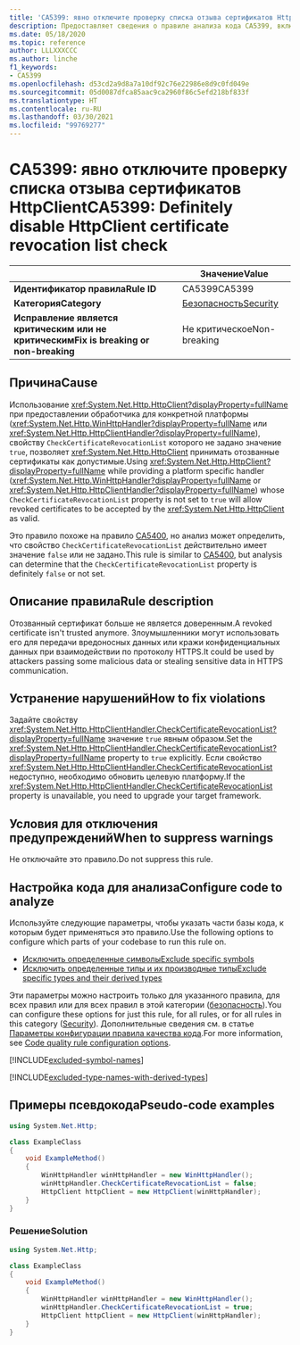 ```yaml
---
title: 'CA5399: явно отключите проверку списка отзыва сертификатов HttpClient (анализ кода)'
description: Предоставляет сведения о правиле анализа кода CA5399, включая причины нарушений и способы их устранения, а также условия отключения правила.
ms.date: 05/18/2020
ms.topic: reference
author: LLLXXXCCC
ms.author: linche
f1_keywords:
- CA5399
ms.openlocfilehash: d53cd2a9d8a7a10df92c76e22986e8d9c0fd049e
ms.sourcegitcommit: 05d0087dfca85aac9ca2960f86c5efd218bf833f
ms.translationtype: HT
ms.contentlocale: ru-RU
ms.lasthandoff: 03/30/2021
ms.locfileid: "99769277"
---
```

# <a name="ca5399-definitely-disable-httpclient-certificate-revocation-list-check"></a><span data-ttu-id="f6271-103">CA5399: явно отключите проверку списка отзыва сертификатов HttpClient</span><span class="sxs-lookup"><span data-stu-id="f6271-103">CA5399: Definitely disable HttpClient certificate revocation list check</span></span>

| | <span data-ttu-id="f6271-104">Значение</span><span class="sxs-lookup"><span data-stu-id="f6271-104">Value</span></span> |
|-|-|
| <span data-ttu-id="f6271-105">**Идентификатор правила**</span><span class="sxs-lookup"><span data-stu-id="f6271-105">**Rule ID**</span></span> |<span data-ttu-id="f6271-106">CA5399</span><span class="sxs-lookup"><span data-stu-id="f6271-106">CA5399</span></span>|
| <span data-ttu-id="f6271-107">**Категория**</span><span class="sxs-lookup"><span data-stu-id="f6271-107">**Category**</span></span> |[<span data-ttu-id="f6271-108">Безопасность</span><span class="sxs-lookup"><span data-stu-id="f6271-108">Security</span></span>](security-warnings.md)|
| <span data-ttu-id="f6271-109">**Исправление является критическим или не критическим**</span><span class="sxs-lookup"><span data-stu-id="f6271-109">**Fix is breaking or non-breaking**</span></span> |<span data-ttu-id="f6271-110">Не критическое</span><span class="sxs-lookup"><span data-stu-id="f6271-110">Non-breaking</span></span>|

## <a name="cause"></a><span data-ttu-id="f6271-111">Причина</span><span class="sxs-lookup"><span data-stu-id="f6271-111">Cause</span></span>

<span data-ttu-id="f6271-112">Использование <xref:System.Net.Http.HttpClient?displayProperty=fullName> при предоставлении обработчика для конкретной платформы (<xref:System.Net.Http.WinHttpHandler?displayProperty=fullName> или <xref:System.Net.Http.HttpClientHandler?displayProperty=fullName>), свойству `CheckCertificateRevocationList` которого не задано значение `true`, позволяет <xref:System.Net.Http.HttpClient> принимать отозванные сертификаты как допустимые.</span><span class="sxs-lookup"><span data-stu-id="f6271-112">Using <xref:System.Net.Http.HttpClient?displayProperty=fullName> while providing a platform specific handler (<xref:System.Net.Http.WinHttpHandler?displayProperty=fullName> or <xref:System.Net.Http.HttpClientHandler?displayProperty=fullName>) whose `CheckCertificateRevocationList` property is not set to `true` will allow revoked certificates to be accepted by the <xref:System.Net.Http.HttpClient> as valid.</span></span>

<span data-ttu-id="f6271-113">Это правило похоже на правило [CA5400](ca5400.md), но анализ может определить, что свойство `CheckCertificateRevocationList` действительно имеет значение `false` или не задано.</span><span class="sxs-lookup"><span data-stu-id="f6271-113">This rule is similar to [CA5400](ca5400.md), but analysis can determine that the `CheckCertificateRevocationList` property is definitely `false` or not set.</span></span>

## <a name="rule-description"></a><span data-ttu-id="f6271-114">Описание правила</span><span class="sxs-lookup"><span data-stu-id="f6271-114">Rule description</span></span>

<span data-ttu-id="f6271-115">Отозванный сертификат больше не является доверенным.</span><span class="sxs-lookup"><span data-stu-id="f6271-115">A revoked certificate isn't trusted anymore.</span></span> <span data-ttu-id="f6271-116">Злоумышленники могут использовать его для передачи вредоносных данных или кражи конфиденциальных данных при взаимодействии по протоколу HTTPS.</span><span class="sxs-lookup"><span data-stu-id="f6271-116">It could be used by attackers passing some malicious data or stealing sensitive data in HTTPS communication.</span></span>

## <a name="how-to-fix-violations"></a><span data-ttu-id="f6271-117">Устранение нарушений</span><span class="sxs-lookup"><span data-stu-id="f6271-117">How to fix violations</span></span>

<span data-ttu-id="f6271-118">Задайте свойству <xref:System.Net.Http.HttpClientHandler.CheckCertificateRevocationList?displayProperty=fullName> значение `true` явным образом.</span><span class="sxs-lookup"><span data-stu-id="f6271-118">Set the <xref:System.Net.Http.HttpClientHandler.CheckCertificateRevocationList?displayProperty=fullName> property to `true` explicitly.</span></span> <span data-ttu-id="f6271-119">Если свойство <xref:System.Net.Http.HttpClientHandler.CheckCertificateRevocationList> недоступно, необходимо обновить целевую платформу.</span><span class="sxs-lookup"><span data-stu-id="f6271-119">If the <xref:System.Net.Http.HttpClientHandler.CheckCertificateRevocationList> property is unavailable, you need to upgrade your target framework.</span></span>

## <a name="when-to-suppress-warnings"></a><span data-ttu-id="f6271-120">Условия для отключения предупреждений</span><span class="sxs-lookup"><span data-stu-id="f6271-120">When to suppress warnings</span></span>

<span data-ttu-id="f6271-121">Не отключайте это правило.</span><span class="sxs-lookup"><span data-stu-id="f6271-121">Do not suppress this rule.</span></span>

## <a name="configure-code-to-analyze"></a><span data-ttu-id="f6271-122">Настройка кода для анализа</span><span class="sxs-lookup"><span data-stu-id="f6271-122">Configure code to analyze</span></span>

<span data-ttu-id="f6271-123">Используйте следующие параметры, чтобы указать части базы кода, к которым будет применяться это правило.</span><span class="sxs-lookup"><span data-stu-id="f6271-123">Use the following options to configure which parts of your codebase to run this rule on.</span></span>

- [<span data-ttu-id="f6271-124">Исключить определенные символы</span><span class="sxs-lookup"><span data-stu-id="f6271-124">Exclude specific symbols</span></span>](#exclude-specific-symbols)
- [<span data-ttu-id="f6271-125">Исключить определенные типы и их производные типы</span><span class="sxs-lookup"><span data-stu-id="f6271-125">Exclude specific types and their derived types</span></span>](#exclude-specific-types-and-their-derived-types)

<span data-ttu-id="f6271-126">Эти параметры можно настроить только для указанного правила, для всех правил или для всех правил в этой категории ([безопасность](security-warnings.md)).</span><span class="sxs-lookup"><span data-stu-id="f6271-126">You can configure these options for just this rule, for all rules, or for all rules in this category ([Security](security-warnings.md)).</span></span> <span data-ttu-id="f6271-127">Дополнительные сведения см. в статье [Параметры конфигурации правила качества кода](../code-quality-rule-options.md).</span><span class="sxs-lookup"><span data-stu-id="f6271-127">For more information, see [Code quality rule configuration options](../code-quality-rule-options.md).</span></span>

[!INCLUDE[excluded-symbol-names](~/includes/code-analysis/excluded-symbol-names.md)]

[!INCLUDE[excluded-type-names-with-derived-types](~/includes/code-analysis/excluded-type-names-with-derived-types.md)]

## <a name="pseudo-code-examples"></a><span data-ttu-id="f6271-128">Примеры псевдокода</span><span class="sxs-lookup"><span data-stu-id="f6271-128">Pseudo-code examples</span></span>

```csharp
using System.Net.Http;

class ExampleClass
{
    void ExampleMethod()
    {
        WinHttpHandler winHttpHandler = new WinHttpHandler();
        winHttpHandler.CheckCertificateRevocationList = false;
        HttpClient httpClient = new HttpClient(winHttpHandler);
    }
}
```

### <a name="solution"></a><span data-ttu-id="f6271-129">Решение</span><span class="sxs-lookup"><span data-stu-id="f6271-129">Solution</span></span>

```csharp
using System.Net.Http;

class ExampleClass
{
    void ExampleMethod()
    {
        WinHttpHandler winHttpHandler = new WinHttpHandler();
        winHttpHandler.CheckCertificateRevocationList = true;
        HttpClient httpClient = new HttpClient(winHttpHandler);
    }
}
```
